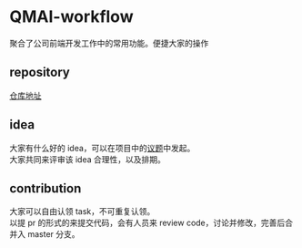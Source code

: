 # QMAI-workflow

聚合了公司前端开发工作中的常用功能。便捷大家的操作

## repository

[仓库地址](https://git.zmcms.cn/FrontEnd/qmai-workflow.git)

## idea

大家有什么好的 idea，可以在项目中的[议题](https://git.zmcms.cn/FrontEnd/qmai-workflow/issues/new)中发起。  
大家共同来评审该 idea 合理性，以及排期。

## contribution

大家可以自由认领 task，不可重复认领。  
以提 pr 的形式的来提交代码，会有人员来 review code，讨论并修改，完善后合并入 master 分支。
